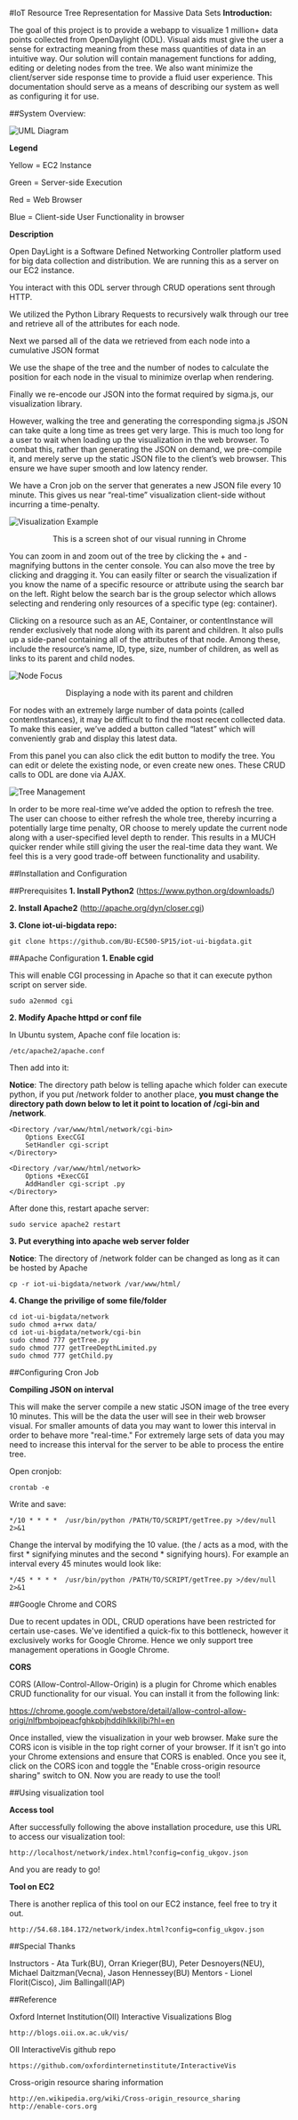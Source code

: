 #IoT Resource Tree Representation for Massive Data Sets
<b>Introduction:</b>

The goal of this project is to provide a webapp to visualize 1 million+ data points collected from OpenDaylight (ODL). Visual aids must give the user a sense for extracting meaning from these mass quantities of data in an intuitive way. Our solution will contain management functions for adding, editing or deleting nodes from the tree. We also want minimize the client/server side response time to provide a fluid user experience. This documentation should serve as a means of describing our system as well as configuring it for use. 

##System Overview:

![UML Diagram](https://raw.githubusercontent.com/BU-EC500-SP15/iot-ui-bigdata/master/Docs/IOT_UML.png)

<b>Legend</b>

Yellow = EC2 Instance

Green = Server-side Execution

Red = Web Browser

Blue = Client-side User Functionality in browser


<b>Description</b>


Open DayLight is a Software Defined Networking Controller platform used for big data collection and distribution. We are running this as a server on our EC2 instance.


You interact with this ODL server through CRUD operations sent through HTTP. 


We utilized the Python Library Requests to recursively walk through our tree and retrieve all of the attributes for each node. 


Next we parsed all of the data we retrieved from each node into a cumulative JSON format


We use the shape of the tree and the number of nodes to calculate the position for each node in the visual to minimize overlap when rendering.


Finally we re-encode our JSON into the format required by sigma.js, our visualization library.


However, walking the tree and generating the corresponding sigma.js JSON can take quite a long time as trees get very large. This is much too long for a user to wait when loading up the visualization in the web browser. To combat this, rather  than generating the JSON on demand, we pre-compile it, and merely serve up the static JSON file to the client’s web browser. This ensure we have super smooth and low latency render.


We have a Cron job on the server that generates a new JSON file every 10 minute. This gives us near “real-time” visualization client-side without incurring a time-penalty.


![Visualization Example](https://raw.githubusercontent.com/BU-EC500-SP15/iot-ui-bigdata/master/Docs/Visual.png)
<center>This is a screen shot of our visual running in Chrome</center>

You can zoom in and zoom out of the tree by clicking the + and - magnifying buttons in the center console. You can also move the tree by clicking and dragging it. You can easily filter or search the visualization if you know the name of a specific resource or attribute using the search bar on the left. Right below the search bar is the group selector which allows selecting and rendering only resources of a specific type (eg: container).

Clicking on a resource such as an AE, Container, or contentInstance will render exclusively that node along with its parent and children. It also pulls up a side-panel containing all of the attributes of that node. Among these, include the resource’s name, ID, type, size, number of children, as well as links to its parent and child nodes. 

![Node Focus](https://raw.githubusercontent.com/BU-EC500-SP15/iot-ui-bigdata/master/Docs/Focus.png)
<center>Displaying a node with its parent and children</center>


For nodes with an extremely large number of data points (called contentInstances), it may be difficult to find the most recent collected data. To make this easier, we’ve added a button called “latest” which will conveniently grab and display this latest data.


From this panel you can also click the edit button to modify the tree. You can edit or delete the existing node, or even create new ones. These CRUD calls to ODL are done via AJAX.


![Tree Management](https://raw.githubusercontent.com/BU-EC500-SP15/iot-ui-bigdata/master/Docs/Edit.png)


In order to be more real-time we’ve added the option to refresh the tree. The user can choose to either refresh the whole tree, thereby incurring a potentially large time penalty, OR choose to merely update the current node along with a user-specified level depth to render. This results in a MUCH quicker render while still giving the user the real-time data they want. We feel this is a very good trade-off between functionality and usability.

##Installation and Configuration

##Prerequisites
<b>1. Install Python2</b> (https://www.python.org/downloads/)

<b>2. Install Apache2</b> (http://apache.org/dyn/closer.cgi)

<b>3. Clone iot-ui-bigdata repo:</b>

    git clone https://github.com/BU-EC500-SP15/iot-ui-bigdata.git

##Apache Configuration
<b>1. Enable cgid</b>

This will enable CGI processing in Apache so that it can execute python script on server side.

    sudo a2enmod cgi

<b>2. Modify Apache httpd or conf file</b>

In Ubuntu system, Apache conf file location is:

    /etc/apache2/apache.conf

Then add into it:

<b>Notice</b>: The directory path below is telling apache which folder can execute python, if you put /network folder to another place, <b>you must change the directory path down below to let it point to location of /cgi-bin and /network</b>. 

    <Directory /var/www/html/network/cgi-bin>
        Options ExecCGI
        SetHandler cgi-script
    </Directory>

    <Directory /var/www/html/network>
        Options +ExecCGI
        AddHandler cgi-script .py
    </Directory>

After done this, restart apache server:

    sudo service apache2 restart

<b>3. Put everything into apache web server folder</b>

<b>Notice</b>: The directory of /network folder can be changed as long as it can be hosted by Apache

    cp -r iot-ui-bigdata/network /var/www/html/

<b>4. Change the privilige of some file/folder</b>

    cd iot-ui-bigdata/network
    sudo chmod a+rwx data/ 
    cd iot-ui-bigdata/network/cgi-bin
    sudo chmod 777 getTree.py
    sudo chmod 777 getTreeDepthLimited.py
    sudo chmod 777 getChild.py

##Configuring Cron Job

<b>Compiling JSON on interval</b>

This will make the server compile a new static JSON image of the tree every 10 minutes.
This will be the data the user will see in their web browser visual. For smaller amounts of data you may want to lower this interval in order to behave more "real-time." For extremely large sets of data you may need to increase this interval for the server to be able to process the entire tree. 

Open cronjob:

    crontab -e

Write and save:

    */10 * * * *  /usr/bin/python /PATH/TO/SCRIPT/getTree.py >/dev/null 2>&1

Change the interval by modifying the 10 value. (the / acts as a mod, with the first * signifying minutes and the second * signifying hours). For example an interval every 45 minutes would look like:

    */45 * * * *  /usr/bin/python /PATH/TO/SCRIPT/getTree.py >/dev/null 2>&1


##Google Chrome and CORS

Due to recent updates in ODL, CRUD operations have been restricted for certain use-cases. We've identified a quick-fix to this bottleneck, however it exclusively works for Google Chrome. Hence we only support tree management operations in Google Chrome. 


<b>CORS</b>

CORS (Allow-Control-Allow-Origin) is a plugin for Chrome which enables CRUD functionality for our visual. You can install it from the following link:

   https://chrome.google.com/webstore/detail/allow-control-allow-origi/nlfbmbojpeacfghkpbjhddihlkkiljbi?hl=en
   
Once installed, view the visualization in your web browser. Make sure the CORS icon is visible in the top right corner of your browser. If it isn't go into your Chrome extensions and ensure that CORS is enabled. Once you see it, click on the CORS icon and toggle the "Enable cross-origin resource sharing" switch to ON. Now you are ready to use the tool!

##Using visualization tool

<b>Access tool</b>

 After successfully following the above installation procedure, use this URL to access our visualization tool:

    http://localhost/network/index.html?config=config_ukgov.json

And you are ready to go!

<b>Tool on EC2</b>

There is another replica of this tool on our EC2 instance, feel free to try it out.

    http://54.68.184.172/network/index.html?config=config_ukgov.json

##Special Thanks

Instructors - Ata Turk(BU), Orran Krieger(BU), Peter Desnoyers(NEU), Michael Daitzman(Vecna), Jason Hennessey(BU)
Mentors - Lionel Florit(Cisco), Jim Ballingall(IAP)

##Reference

Oxford Internet Institution(OII) Interactive Visualizations Blog

    http://blogs.oii.ox.ac.uk/vis/
    
OII InteractiveVis github repo

    https://github.com/oxfordinternetinstitute/InteractiveVis
    
Cross-origin resource sharing information

    http://en.wikipedia.org/wiki/Cross-origin_resource_sharing
    http://enable-cors.org


